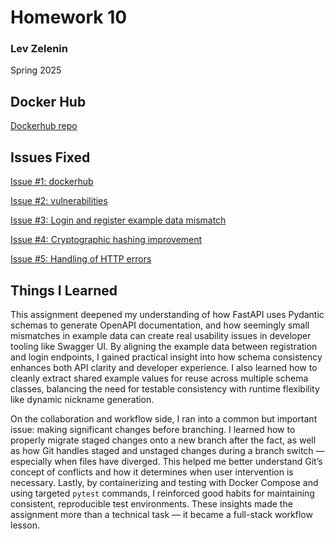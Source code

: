 # Homework 10
### Lev Zelenin
Spring 2025

## Docker Hub

[Dockerhub repo](https://hub.docker.com/r/l3vz/homework10)


## Issues Fixed


[Issue #1: dockerhub](https://github.com/l3vzNJIT/homework10/issues/1)

[Issue #2: vulnerabilities](https://github.com/l3vzNJIT/homework10/issues/3)

[Issue #3: Login and register example data mismatch](https://github.com/l3vzNJIT/homework10/issues/5)

[Issue #4: Cryptographic hashing improvement](https://github.com/l3vzNJIT/homework10/issues/7)

[Issue #5: Handling of HTTP errors](https://github.com/l3vzNJIT/homework10/issues/9)



## Things I Learned


This assignment deepened my understanding of how FastAPI uses Pydantic schemas to generate OpenAPI documentation, and how seemingly small mismatches in example data can create real usability issues in developer tooling like Swagger UI. By aligning the example data between registration and login endpoints, I gained practical insight into how schema consistency enhances both API clarity and developer experience. I also learned how to cleanly extract shared example values for reuse across multiple schema classes, balancing the need for testable consistency with runtime flexibility like dynamic nickname generation.

On the collaboration and workflow side, I ran into a common but important issue: making significant changes before branching. I learned how to properly migrate staged changes onto a new branch after the fact, as well as how Git handles staged and unstaged changes during a branch switch — especially when files have diverged. This helped me better understand Git’s concept of conflicts and how it determines when user intervention is necessary. Lastly, by containerizing and testing with Docker Compose and using targeted `pytest` commands, I reinforced good habits for maintaining consistent, reproducible test environments. These insights made the assignment more than a technical task — it became a full-stack workflow lesson.

